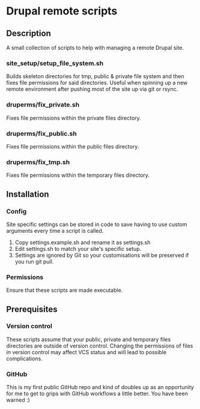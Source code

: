 # Drupal remote scripts


## Description

A small collection of scripts to help with managing a remote Drupal site.

### site_setup/setup_file_system.sh
Builds skeleton directories for tmp, public & private file system and then fixes file permissions for said directories.
Useful when spinning up a new remote environment after pushing most of the site up via git or rsync.

### druperms/fix_private.sh
Fixes file permissions within the private files directory.

### druperms/fix_public.sh
Fixes file permissions within the public files directory.

### druperms/fix_tmp.sh
Fixes file permissions within the temporary files directory.


## Installation

### Config

Site specific settings can be stored in code to save having to use custom arguments every time a script is called.

1. Copy settings.example.sh and rename it as settings.sh
2. Edit settings.sh to match your site's specific setup.
3. Settings are ignored by Git so your customisations will be preserved if you run git pull.

### Permissions

Ensure that these scripts are made executable.

## Prerequisites

### Version control

These scripts assume that your public, private and temporary files directories are outside of version control. Changing the permissions of files *in* version control may affect VCS status and will lead to possible complications.

### GitHub

This is my first public GitHub repo and kind of doubles up as an opportunity for me to get to grips with GitHub workflows a little better. You have been warned :)